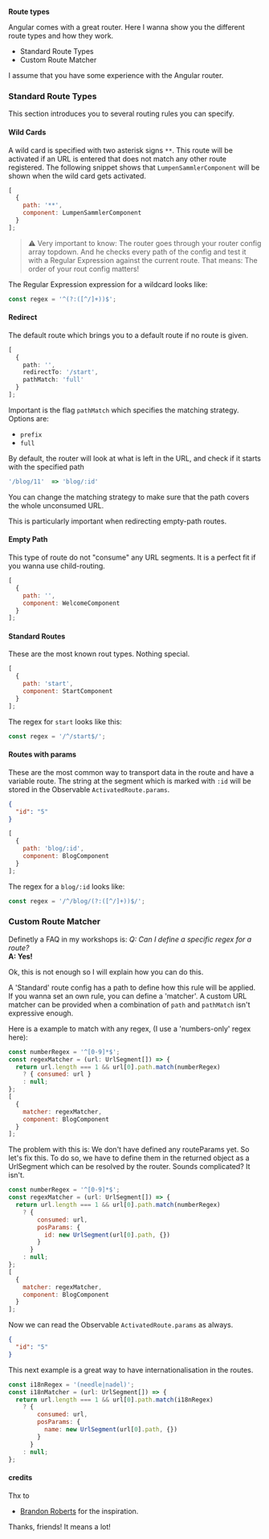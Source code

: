 <strong>Route types</strong>

Angular comes with a great router. Here I wanna show you the different route types and how they work.

- Standard Route Types
- Custom Route Matcher

I assume that you have some experience with the Angular router.

### Standard Route Types

This section introduces you to several routing rules you can specify.

#### Wild Cards

A wild card is specified with two asterisk signs `**`.
This route will be activated if an URL is entered that does not match any other route registered.
The following snippet shows that `LumpenSammlerComponent` will be shown when the wild card gets activated.

```js
[
  {
    path: '**',
    component: LumpenSammlerComponent
  }
];
```

> ⚠️ Very important to know: The router goes through your router config array topdown.
> And he checks every path of the config and test it with a Regular Expression against the current route. That means: The order of your rout config matters!

The Regular Expression expression for a wildcard looks like:

```js
const regex = '^(?:([^/]+))$';
```

#### Redirect

The default route which brings you to a default route if no route is given.

```ts
[
  {
    path: '',
    redirectTo: '/start',
    pathMatch: 'full'
  }
];
```

Important is the flag `pathMatch` which specifies the matching strategy.
Options are:

- `prefix`
- `full`

By default, the router will look at what is left in the URL, and check if it starts with the specified path

```ts
'/blog/11'  => 'blog/:id'
```

You can change the matching strategy to make sure that the path covers the whole unconsumed URL.

This is particularly important when redirecting empty-path routes.

#### Empty Path

This type of route do not "consume" any URL segments. It is a perfect fit if you wanna use child-routing.

```js
[
  {
    path: '',
    component: WelcomeComponent
  }
];
```

#### Standard Routes

These are the most known rout types. Nothing special.

```js
[
  {
    path: 'start',
    component: StartComponent
  }
];
```

The regex for <code>start</code> looks like this:

```js
const regex = '/^/start$/';
```

#### Routes with params

These are the most common way to transport data in the route and have a variable route. The string at the segment which is marked with <code>:id</code> will be stored in the Observable <code>ActivatedRoute.params</code>.

```json
{
  "id": "5"
}
```

```js
[
  {
    path: 'blog/:id',
    component: BlogComponent
  }
];
```

The regex for a <code>blog/:id</code> looks like:

```js
const regex = '/^/blog/(?:([^/]+))$/';
```

### Custom Route Matcher

Definetly a FAQ in my workshops is:
<i>Q: Can I define a specific regex for a route?</i><br>
<b>A: Yes!</b>

Ok, this is not enough so I will explain how you can do this.

A 'Standard' route config has a path to define how this rule will be applied.
If you wanna set an own rule, you can define a 'matcher'.
A custom URL matcher can be provided when a combination of <code>path</code> and <code>pathMatch</code> isn't expressive enough.

Here is a example to match with any regex, (I use a 'numbers-only' regex here):

```js
const numberRegex = '^[0-9]*$';
const regexMatcher = (url: UrlSegment[]) => {
  return url.length === 1 && url[0].path.match(numberRegex)
    ? { consumed: url }
    : null;
};
[
  {
    matcher: regexMatcher,
    component: BlogComponent
  }
];
```

The problem with this is: We don't have defined any routeParams yet.
So let's fix this.
To do so, we have to define them in the returned object as a UrlSegment which can be resolved by the router. Sounds complicated? It isn't.

```js
const numberRegex = '^[0-9]*$';
const regexMatcher = (url: UrlSegment[]) => {
  return url.length === 1 && url[0].path.match(numberRegex)
    ? {
        consumed: url,
        posParams: {
          id: new UrlSegment(url[0].path, {})
        }
      }
    : null;
};
[
  {
    matcher: regexMatcher,
    component: BlogComponent
  }
];
```

Now we can read the Observable <code>ActivatedRoute.params</code> as always.

```json
{
  "id": "5"
}
```

This next example is a great way to have internationalisation in the routes.

```js
const i18nRegex = '(needle|nadel)';
const i18nMatcher = (url: UrlSegment[]) => {
  return url.length === 1 && url[0].path.match(i18nRegex)
    ? {
        consumed: url,
        posParams: {
          name: new UrlSegment(url[0].path, {})
        }
      }
    : null;
};
```

#### credits

Thx to

- <a href="https://twitter.com/brandontroberts"  target="_blank">Brandon Roberts</a> for the inspiration.

Thanks, friends! It means a lot!

